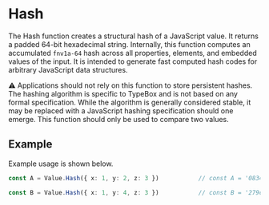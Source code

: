 # Hash

The Hash function creates a structural hash of a JavaScript value. It returns a padded 64-bit hexadecimal string. Internally, this function computes an accumulated `fnv1a-64` hash across all properties, elements, and embedded values of the input. It is intended to generate fast computed hash codes for arbitrary JavaScript data structures.

⚠️ Applications should not rely on this function to store persistent hashes. The hashing algorithm is specific to TypeBox and is not based on any formal specification. While the algorithm is generally considered stable, it may be replaced with a JavaScript hashing specification should one emerge. This function should only be used to compare two values.

## Example

Example usage is shown below.

```typescript
const A = Value.Hash({ x: 1, y: 2, z: 3 })           // const A = '0834a0916e3e4db0'

const B = Value.Hash({ x: 1, y: 4, z: 3 })           // const B = '279c16b78fba6600'
```